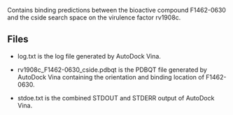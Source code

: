 Contains binding predictions between the bioactive compound F1462-0630 and the cside search space on the virulence factor rv1908c.

## Files

- log.txt is the log file generated by AutoDock Vina.

- rv1908c_F1462-0630_cside.pdbqt is the PDBQT file generated by AutoDock Vina containing the orientation and binding location of F1462-0630.

- stdoe.txt is the combined STDOUT and STDERR output of AutoDock Vina.

